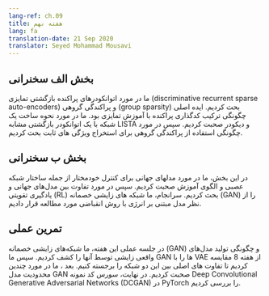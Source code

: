 ```yaml
---
lang-ref: ch.09
title: هفته نهم
lang: fa
translation-date: 21 Sep 2020
translator: Seyed Mohammad Mousavi
---
```



<!--## Lecture part A
-->

## بخش الف سخنرانی

<!--We discussed discriminative recurrent sparse auto-encoders and group sparsity. The main idea was how to combine sparse coding with discriminative training. We went through how to structure a network with a recurrent autoencoder similar to LISTA and a decoder. Then we discussed how to use group sparsity to extract invariant features.
-->

ما در مورد اتوانکودرهای پراکنده بازگشتی تمایزی (discriminative recurrent sparse auto-encoders) و پراکندگی گروهی (group sparsity) بحث کردیم. ایده اصلی چگونگی ترکیب کدگذاری پراکنده با آموزش تمایزی بود. ما در مورد نحوه ساخت یک شبکه با یک اتوانکودر بازگشتی مشابه LISTA و دیکودر صحبت کردیم. سپس در مورد چگونگی استفاده از پراکندگی گروهی برای استخراج ویژگی های ثابت بحث کردیم.

<!--## Lecture part B
-->

## بخش ب سخنرانی

<!--In this section, we talked about the World Models for autonomous control including the neural network architecture and training schema. Then, we discussed the difference between World Models and Reinforcement Learning (RL). Finally, we studied Generative Adversarial Networks (GANs) in terms of energy-based model with the contrastive method.
-->

در این بخش، ما در مورد مدلهای جهانی برای کنترل خودمختار از جمله ساختار شبکه عصبی و الگوی آموزش صحبت کردیم. سپس در مورد تفاوت بین مدل‌های جهانی و یادگیری تقویتی (RL) بحث کردیم. سرانجام، ما شبکه های زایشی خصمانه (GAN) را از نظر مدل مبتنی بر انرژی با روش انقباضی مورد مطالعه قرار دادیم.

<!--## Practicum
-->

## تمرین عملی

<!--During this week's practicum, we explored Generative Adversarial Networks (GANs) and how they can produce realistic generative models. We then compared GANs with VAEs from week 8 to highlight key differences between two networks. Next, we discussed several model limitations of GANs. Finally, we looked at the source code for the PyTorch example Deep Convolutional Generative Adversarial Networks (DCGAN).
-->

در جلسه عملی این هفته، ما شبکه‌های زایشی خصمانه (GAN) و چگونگی تولید مدل‌های واقعی زایشی توسط آنها را کشف کردیم. سپس ما GAN ها را با VAE از هفته 8 مقایسه کردیم تا تفاوت های اصلی بین این دو شبکه را برجسته کنیم. بعد ، ما در مورد چندین محدودیت مدل GAN صحبت کردیم. در نهایت، سورس کد نمونه Deep Convolutional Generative Adversarial Networks (DCGAN) در PyTorch را بررسی کردیم.
